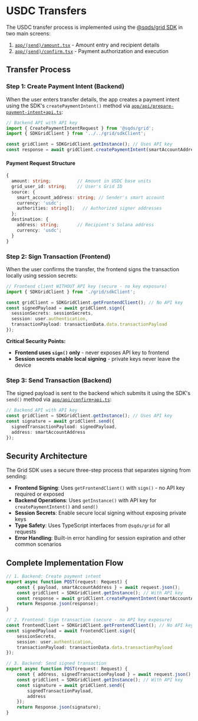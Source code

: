 # USDC Transfers

The USDC transfer process is implemented using the [@sqds/grid SDK](https://www.npmjs.com/package/@sqds/grid) in two main screens:

1. [`app/(send)/amount.tsx`](../app/(send)/amount.tsx) - Amount entry and recipient details
2. [`app/(send)/confirm.tsx`](../app/(send)/confirm.tsx) - Payment authorization and execution

## Transfer Process

### Step 1: Create Payment Intent (Backend)

When the user enters transfer details, the app creates a payment intent using the SDK's `createPaymentIntent()` method via [`app/api/prepare-payment-intent+api.ts`](../app/api/prepare-payment-intent+api.ts):

```typescript
// Backend API with API key
import { CreatePaymentIntentRequest } from '@sqds/grid';
import { SDKGridClient } from '../../grid/sdkClient';

const gridClient = SDKGridClient.getInstance(); // Uses API key
const response = await gridClient.createPaymentIntent(smartAccountAddress, paymentRequest);
```

#### Payment Request Structure

```typescript
{
  amount: string;          // Amount in USDC base units
  grid_user_id: string;    // User's Grid ID
  source: {
    smart_account_address: string; // Sender's smart account
    currency: 'usdc';
    authorities: string[];   // Authorized signer addresses
  };
  destination: {
    address: string;       // Recipient's Solana address
    currency: 'usdc';
  }
}
```

### Step 2: Sign Transaction (Frontend)

When the user confirms the transfer, the frontend signs the transaction locally using session secrets:

```typescript
// Frontend client WITHOUT API key (secure - no key exposure)
import { SDKGridClient } from './grid/sdkClient';

const gridClient = SDKGridClient.getFrontendClient(); // No API key
const signedPayload = await gridClient.sign({
  sessionSecrets: sessionSecrets,
  session: user.authentication,
  transactionPayload: transactionData.data.transactionPayload
});
```

**Critical Security Points:**
- **Frontend uses `sign()` only** - never exposes API key to frontend
- **Session secrets enable local signing** - private keys never leave the device

### Step 3: Send Transaction (Backend)

The signed payload is sent to the backend which submits it using the SDK's `send()` method via [`app/api/confirm+api.ts`](../app/api/confirm+api.ts):

```typescript
// Backend API with API key
const gridClient = SDKGridClient.getInstance(); // Uses API key
const signature = await gridClient.send({
  signedTransactionPayload: signedPayload,
  address: smartAccountAddress
});
```

## Security Architecture 

The Grid SDK uses a secure three-step process that separates signing from sending:

- **Frontend Signing**: Uses `getFrontendClient()` with `sign()` - no API key required or exposed
- **Backend Operations**: Uses `getInstance()` with API key for `createPaymentIntent()` and `send()`
- **Session Secrets**: Enable secure local signing without exposing private keys
- **Type Safety**: Uses TypeScript interfaces from `@sqds/grid` for all requests
- **Error Handling**: Built-in error handling for session expiration and other common scenarios

## Complete Implementation Flow

```typescript
// 1. Backend: Create payment intent
export async function POST(request: Request) {
    const { payload, smartAccountAddress } = await request.json();
    const gridClient = SDKGridClient.getInstance(); // With API key
    const response = await gridClient.createPaymentIntent(smartAccountAddress, payload);
    return Response.json(response);
}

// 2. Frontend: Sign transaction (secure - no API key exposure)
const frontendClient = SDKGridClient.getFrontendClient(); // No API key
const signedPayload = await frontendClient.sign({
    sessionSecrets,
    session: user.authentication,
    transactionPayload: transactionData.data.transactionPayload
});

// 3. Backend: Send signed transaction
export async function POST(request: Request) {
    const { address, signedTransactionPayload } = await request.json();
    const gridClient = SDKGridClient.getInstance(); // With API key
    const signature = await gridClient.send({
        signedTransactionPayload,
        address
    });
    return Response.json(signature);
}
```

